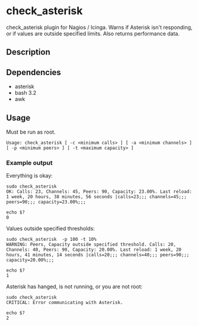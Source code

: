 # check_asterisk
check_asterisk plugin for Nagios / Icinga. Warns if Asterisk isn't responding, or if values are outside specified limits. Also returns performance data.

## Description   

## Dependencies
* asterisk
* bash 3.2
* awk

## Usage

Must be run as root.

```
Usage: check_asterisk [ -c <minimum calls> ] [ -a <minimum channels> ] [ -p <minimum peers> ] [ -t <maximum capacity> ]
```

### Example output

Everything is okay:
```
sudo check_asterisk
OK: Calls: 23, Channels: 45, Peers: 90, Capacity: 23.00%. Last reload: 1 week, 20 hours, 38 minutes, 56 seconds |calls=23;;; channels=45;;; peers=90;;; capacity=23.00%;;;

echo $?
0
```

Values outside specified thresholds:
```
sudo check_asterisk  -p 100 -t 10%
WARNING: Peers, Capacity outside specified threshold. Calls: 20, Channels: 40, Peers: 90, Capacity: 20.00%. Last reload: 1 week, 20 hours, 41 minutes, 14 seconds |calls=20;;; channels=40;;; peers=90;;; capacity=20.00%;;;

echo $?
1
```

Asterisk has hanged, is not running, or you are not root:
```
sudo check_asterisk 
CRITICAL: Error communicating with Asterisk.

echo $?
2
```
